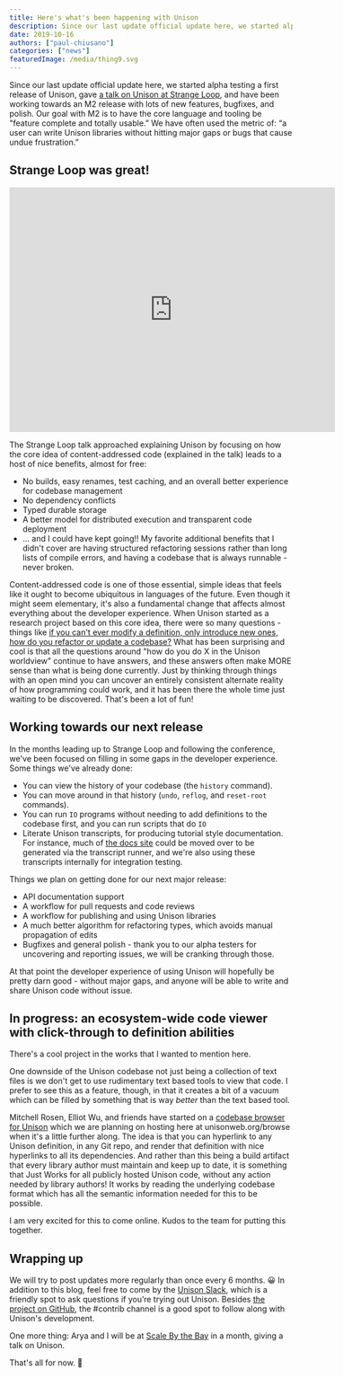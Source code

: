 ```yaml
---
title: Here's what's been happening with Unison
description: Since our last update official update here, we started alpha testing a first release of Unison, gave a talk at Strange Loop, and have been working towards an M2 release with lots of new features, bugfixes, and polish.
date: 2019-10-16
authors: ["paul-chiusano"]
categories: ["news"]
featuredImage: /media/thing9.svg
---
```


Since our last update official update here, we started alpha testing a first release of Unison, gave [a talk on Unison at Strange Loop](https://www.youtube.com/watch?v=gCWtkvDQ2ZI), and have been working towards an M2 release with lots of new features, bugfixes, and polish. Our goal with M2 is to have the core language and tooling be "feature complete and totally usable.” We have often used the metric of: “a user can write Unison libraries without hitting major gaps or bugs that cause undue frustration.”

## Strange Loop was great!

<iframe width="580" height="436" src="https://www.youtube.com/embed/gCWtkvDQ2ZI" frameborder="0" allow="accelerometer; autoplay; encrypted-media; gyroscope; picture-in-picture" allowfullscreen></iframe>

The Strange Loop talk approached explaining Unison by focusing on how the core idea of content-addressed code (explained in the talk) leads to a host of nice benefits, almost for free:

* No builds, easy renames, test caching, and an overall better experience for codebase management
* No dependency conflicts
* Typed durable storage
* A better model for distributed execution and transparent code deployment
* ... and I could have kept going!! My favorite additional benefits that I didn't cover are having structured refactoring sessions rather than long lists of compile errors, and having a codebase that is always runnable - never broken. 

Content-addressed code is one of those essential, simple ideas that feels like it ought to become ubiquitous in languages of the future. Even though it might seem elementary, it's also a fundamental change that affects almost everything about the developer experience. When Unison started as a research project based on this core idea, there were so many questions - things like [if you can't ever modify a definition, only introduce new ones, how do you refactor or update a codebase?](https://twitter.com/unisonweb/status/1173942969726054401) What has been surprising and cool is that all the questions around "how do you do X in the Unison worldview" continue to have answers, and these answers often make MORE sense than what is being done currently. Just by thinking through things with an open mind you can uncover an entirely consistent alternate reality of how programming could work, and it has been there the whole time just waiting to be discovered. That's been a lot of fun!

## Working towards our next release

In the months leading up to Strange Loop and following the conference, we've been focused on filling in some gaps in the developer experience. Some things we've already done:

* You can view the history of your codebase (the `history` command).
* You can move around in that history (`undo`, `reflog`, and `reset-root` commands).
* You can run `IO` programs without needing to add definitions to the codebase first, and you can run scripts that do `IO`
* Literate Unison transcripts, for producing tutorial style documentation. For instance, much of [the docs site](/docs) could be moved over to be generated via the transcript runner, and we're also using these transcripts internally for integration testing.

Things we plan on getting done for our next major release:

* API documentation support
* A workflow for pull requests and code reviews
* A workflow for publishing and using Unison libraries
* A much better algorithm for refactoring types, which avoids manual propagation of edits
* Bugfixes and general polish - thank you to our alpha testers for uncovering and reporting issues, we will be cranking through those.

At that point the developer experience of using Unison will hopefully be pretty darn good - without major gaps, and anyone will be able to write and share Unison code without issue.

## In progress: an ecosystem-wide code viewer with click-through to definition abilities

There's a cool project in the works that I wanted to mention here.

One downside of the Unison codebase not just being a collection of text files is we don't get to use rudimentary text based tools to view that code. I prefer to see this as a feature, though, in that it creates a bit of a vacuum which can be filled by something that is way _better_ than the text based tool.

Mitchell Rosen, Elliot Wu, and friends have started on a [codebase browser for Unison](https://github.com/unisonweb/elm-browser) which we are planning on hosting here at unisonweb.org/browse when it's a little further along. The idea is that you can hyperlink to any Unison definition, in any Git repo, and render that definition with nice hyperlinks to all its dependencies. And rather than this being a build artifact that every library author must maintain and keep up to date, it is something that Just Works for all publicly hosted Unison code, without any action needed by library authors! It works by reading the underlying codebase format which has all the semantic information needed for this to be possible.

I am very excited for this to come online. Kudos to the team for putting this together.

## Wrapping up

We will try to post updates more regularly than once every 6 months. 😀 In addition to this blog, feel free to come by the [Unison Slack](/community), which is a friendly spot to ask questions if you’re trying out Unison. Besides [the project on GitHub](https://github.com/unisonweb/unison), the #contrib channel is a good spot to follow along with Unison's development.

One more thing: Arya and I will be at [Scale By the Bay](https://sched.co/RoSk) in a month, giving a talk on Unison. 

That's all for now. 🌻
